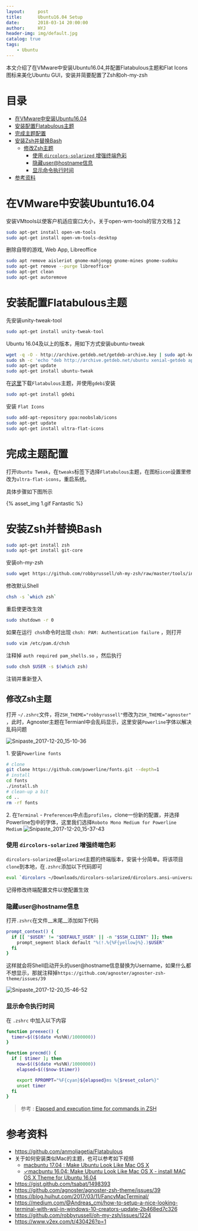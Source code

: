 ```yaml
---
layout:     post
title:      Ubuntu16.04 Setup
date:       2018-03-14 20:00:00
author:     HYJ
header-img: img/default.jpg
catalog: true
tags:
    - Ubuntu
---
```



本文介绍了在VMware中安装Ubuntu16.04,并配置Flatabulous主题和Flat Icons图标来美化Ubuntu GUI，安装并简要配置了Zsh和oh-my-zsh
 <!-- more --> 

# 目录
<!-- TOC -->

- [在VMware中安装Ubuntu16.04](#在vmware中安装ubuntu1604)
- [安装配置Flatabulous主题](#安装配置flatabulous主题)
- [完成主题配置](#完成主题配置)
- [安装Zsh并替换Bash](#安装zsh并替换bash)
    - [修改Zsh主题](#修改zsh主题)
        - [使用 `dircolors-solarized` 增强终端色彩](#使用-dircolors-solarized-增强终端色彩)
        - [隐藏user@hostname信息](#隐藏userhostname信息)
        - [显示命令执行时间](#显示命令执行时间)
- [参考资料](#参考资料)

<!-- /TOC -->

# 在VMware中安装Ubuntu16.04
安装VMtools以使客户机适应窗口大小，关于open-wm-tools的官方文档 [1](https://kb.vmware.com/s/article/2073803) [2](https://github.com/vmware/open-vm-tools/blob/master/README.md)


``` bash
sudo apt-get install open-vm-tools
sudo apt-get install open-vm-tools-desktop
```
删除自带的游戏, Web App, Libreoffice
``` bash 
sudo apt remove aisleriot gnome-mahjongg gnome-mines gnome-sudoku 
sudo apt-get remove --purge libreoffice*
sudo apt-get clean
sudo apt-get autoremove
```

# 安装配置Flatabulous主题

先安装unity-tweak-tool
``` bash
sudo apt-get install unity-tweak-tool
```
Ubuntu 16.04及以上的版本，用如下方式安装ubuntu-tweak

``` bash
wget -q -O - http://archive.getdeb.net/getdeb-archive.key | sudo apt-key add -
sudo sh -c 'echo "deb http://archive.getdeb.net/ubuntu xenial-getdeb apps" >> /etc/apt/sources.list.d/getdeb.list'
sudo apt-get update
sudo apt-get install ubuntu-tweak
```

在[这里](https://github.com/anmoljagetia/Flatabulous/releases/tag/16.04.1)下载`Flatabulous`主题，并使用`gdebi`安装
```bash
sudo apt-get install gdebi
```
安装 `Flat Icons`
``` bash
sudo add-apt-repository ppa:noobslab/icons
sudo apt-get update
sudo apt-get install ultra-flat-icons
```

# 完成主题配置
打开`Ubuntu Tweak`，在`tweaks`标签下选择`Flatabulous`主题，在图标`icon`设置里修改为`ultra-flat-icons`，重启系统。

具体步骤如下图所示
<!-- ![Fantastic](Ubuntu美化/1.gif) -->
{% asset_img 1.gif Fantastic %}


# 安装Zsh并替换Bash

```bash
sudo apt-get install zsh
sudo apt-get install git-core
```
安装oh-my-zsh

```bash
sudo wget https://github.com/robbyrussell/oh-my-zsh/raw/master/tools/install.sh -O - | zsh
```

修改默认Shell

```bash
chsh -s `which zsh`
```

重启使更改生效

```bash
sudo shutdown -r 0
```

如果在运行` chsh`命令时出现 `chsh: PAM: Authentication failure` ，则打开

```bash
sudo vim /etc/pam.d/chsh
```

注释掉 `auth required pam_shells.so` ，然后执行

```bash
sudo chsh $USER -s $(which zsh)
```

注销并重新登入



## 修改Zsh主题

打开 `~/.zshrc`文件，将`ZSH_THEME="robbyrussell"`修改为`ZSH_THEME="agnoster"` ，此时，Agnoster主题在Termianl中会乱码显示，这里安装`Powerline`字体以解决乱码问题

![Snipaste_2017-12-20_15-10-36](https://huyinjiexyz-1251543717.cos.ap-shanghai.myqcloud.com/source/_posts/Ubuntu16-04-Setup/1.png)

1\. 安装`Powerline fonts`

```bash
# clone
git clone https://github.com/powerline/fonts.git --depth=1
# install
cd fonts
./install.sh
# clean-up a bit
cd ..
rm -rf fonts
```

2\. 在`Terminal` - `Preferences`中点击`profiles`，clone一份新的配置，并选择Powerline包中的字体，这里我们选择`Roboto Mono Medium for Powerline Medium`
![Snipaste_2017-12-20_15-37-43](https://huyinjiexyz-1251543717.cos.ap-shanghai.myqcloud.com/source/_posts/Ubuntu16-04-Setup/2.png)

### 使用 `dircolors-solarized` 增强终端色彩

`dircolors-solarized`是`solarized`主题的终端版本，安装十分简单。将该项目`clone`到本地，在`.zshrc`添加以下代码即可

```bash
eval `dircolors ~/Downloads/dircolors-solarized/dircolors.ansi-universal`
```

记得修改终端配置文件以使配置生效



### 隐藏user@hostname信息

打开`.zshrc`在文件__末尾__添加如下代码

```bash
prompt_context() {
  if [[ "$USER" != "$DEFAULT_USER" || -n "$SSH_CLIENT" ]]; then
    prompt_segment black default "%(!.%{%F{yellow}%}.)$USER"
  fi
}
```

这样就会将Shell启动开头的user@hostname信息替换为Username，如果什么都不想显示，那就注释掉`https://github.com/agnoster/agnoster-zsh-theme/issues/39`

![Snipaste_2017-12-20_15-46-52](https://huyinjiexyz-1251543717.cos.ap-shanghai.myqcloud.com/source/_posts/Ubuntu16-04-Setup/3.png)

###  显示命令执行时间

在 `.zshrc` 中加入以下内容

```bash
function preexec() {
  timer=$(($(date +%s%N)/1000000))
}

function precmd() {
  if [ $timer ]; then
    now=$(($(date +%s%N)/1000000))
    elapsed=$(($now-$timer))

    export RPROMPT="%F{cyan}${elapsed}ms %{$reset_color%}"
    unset timer
  fi
}
```

> 参考 : [Elapsed and execution time for commands in ZSH](https://gist.github.com/knadh/123bca5cfdae8645db750bfb49cb44b0)





# 参考资料
* https://github.com/anmoljagetia/Flatabulous
* 关于如何安装类似Mac的主题，也可以参考如下视频
    - [macbuntu 17.04 : Make Ubuntu Look Like Mac OS X](https://www.youtube.com/watch?v=2qCIg7Jgzx4)
    - [✓macbuntu 16.04: Make Ubuntu Look Like Mac OS X - install MAC OS X Theme for Ubuntu 16.04](https://www.youtube.com/watch?v=eVzYtlR_OH0)
* https://gist.github.com/tsabat/1498393
* https://github.com/agnoster/agnoster-zsh-theme/issues/39
* https://blog.huihut.com/2017/03/11/FancyMacTerminal/
* https://medium.com/@Andreas_cmj/how-to-setup-a-nice-looking-terminal-with-wsl-in-windows-10-creators-update-2b468ed7c326
* https://github.com/robbyrussell/oh-my-zsh/issues/1224
* https://www.v2ex.com/t/430426?p=1

